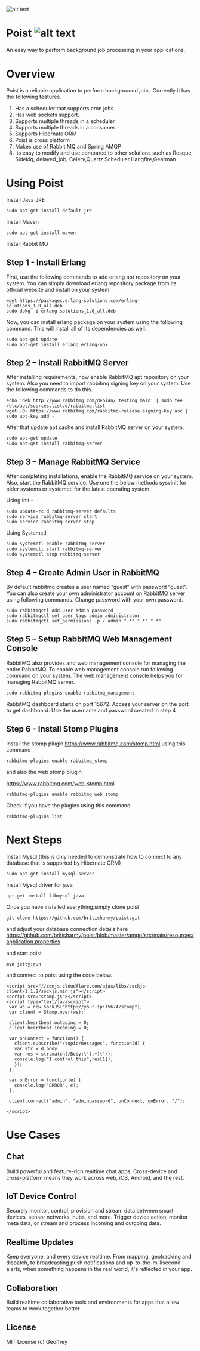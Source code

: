 ![alt text](https://github.com/britisharmy/poist/blob/master/poist.jpg)


# Poist ![alt text](https://travis-ci.org/britisharmy/poist.svg?branch=master)
An easy way to perform background job processing in your applications.

# Overview

Poist is a reliable application to perform backgrouund jobs. Currently it has the following features.

1. Has a scheduler that supports cron jobs.
2. Has web sockets support.
3. Supports multiple threads in a scheduler
4. Supports multiple threads in a consumer.
5. Supports Hibernate ORM
6. Poist is cross platform
7. Makes use of Rabbit MQ and Spring AMQP
8. Its easy to modify and use compared to other solutions such as Resque, Sidekiq, delayed_job, Celery,Quartz Scheduler,Hangfire,Gearman

# Using Poist

Install Java JRE 

```
sudo apt-get install default-jre
```

Install Maven

```
sudo apt-get install maven
```

Install Rabbit MQ

## Step 1 - Install Erlang

First, use the following commands to add erlang apt repository on your system. You can simply download erlang repository package from its official website and install on your system.

```
wget https://packages.erlang-solutions.com/erlang-solutions_1.0_all.deb
sudo dpkg -i erlang-solutions_1.0_all.deb
```
Now, you can install erlang package on your system using the following command. This will install all of its dependencies as well.

```
sudo apt-get update
sudo apt-get install erlang erlang-nox
```

## Step 2 – Install RabbitMQ Server

After installing requirements, now enable RabbitMQ apt repository on your system. Also you need to import rabbitmq signing key on your system. Use the following commands to do this.

```
echo 'deb http://www.rabbitmq.com/debian/ testing main' | sudo tee /etc/apt/sources.list.d/rabbitmq.list
wget -O- https://www.rabbitmq.com/rabbitmq-release-signing-key.asc | sudo apt-key add -
```

After that update apt cache and install RabbitMQ server on your system.

```
sudo apt-get update
sudo apt-get install rabbitmq-server
```

## Step 3 – Manage RabbitMQ Service

After completing installations, enable the RabbitMQ service on your system. Also, start the RabbitMQ service. Use one the below methods sysvinit for older systems or systemctl for the latest operating system.

Using Init –

```
sudo update-rc.d rabbitmq-server defaults
sudo service rabbitmq-server start
sudo service rabbitmq-server stop
```

Using Systemctl –

```
sudo systemctl enable rabbitmq-server
sudo systemctl start rabbitmq-server
sudo systemctl stop rabbitmq-server
```

## Step 4 – Create Admin User in RabbitMQ


By default rabbitmq creates a user named “guest” with password “guest”. You can also create your own administrator account on RabbitMQ server using following commands. Change password with your own password.

```
sudo rabbitmqctl add_user admin password 
sudo rabbitmqctl set_user_tags admin administrator
sudo rabbitmqctl set_permissions -p / admin ".*" ".*" ".*"
```

## Step 5 – Setup RabbitMQ Web Management Console


RabbitMQ also provides and web management console for managing the entire RabbitMQ. To enable web management console run following command on your system. The web management console helps you for managing RabbitMQ server.

```
sudo rabbitmq-plugins enable rabbitmq_management
```

RabbitMQ dashboard starts on port 15672. Access your server on the port to get dashboard. Use the username and password created in step 4

## Step 6 - Install Stomp Plugins

Install the stomp plugin https://www.rabbitmq.com/stomp.html using this command

```
rabbitmq-plugins enable rabbitmq_stomp
```

and also the web stomp plugin

https://www.rabbitmq.com/web-stomp.html

```
rabbitmq-plugins enable rabbitmq_web_stomp
```

Check if you have the plugins using this command

```
rabbitmq-plugins list
```

# Next Steps

Install Mysql (this is only needed to demonstrate how to connect to any database that is supported by Hibernate ORM)

```
sudo apt-get install mysql-server
```
Install Mysql driver for java

```
apt-get install libmysql-java
```

Once you have installed everything,simply clone poist 

```
git clone https://github.com/britisharmy/poist.git
```

and adjust your database connection details here https://github.com/britisharmy/poist/blob/master/amqp/src/main/resources/application.properties


and start poist

```
mvn jetty:run
```

and connect to poist using the code below.

```
<script src="//cdnjs.cloudflare.com/ajax/libs/sockjs-client/1.1.2/sockjs.min.js"></script>
<script src="stomp.js"></script>
<script type="text/javascript">
 var ws = new SockJS("http://your-ip:15674/stomp");
 var client = Stomp.over(ws);
 
 client.heartbeat.outgoing = 0;
 client.heartbeat.incoming = 0;
 
 var onConnect = function() {
   client.subscribe("/topic/messages", function(d) {
   var str = d.body
   var res = str.match(/Body:\'(.+)\'/);
   console.log("I control this",res[1]);
   });
 };
 
 var onError = function(e) {
   console.log("ERROR", e);
 };
 
 client.connect("admin", "adminpassword", onConnect, onError, "/");
 
</script>
```


# Use Cases

## Chat

Build powerful and feature-rich realtime chat apps. Cross-device and cross-platform means they work across web, iOS, Android, and the rest.

## IoT Device Control

Securely monitor, control, provision and stream data between smart devices, sensor networks, hubs, and more. Trigger device action, monitor meta data, or stream and process incoming and outgoing data. 

## Realtime Updates

Keep everyone, and every device realtime. From mapping, geotracking and dispatch, to broadcasting push notifications and up-to-the-millisecond alerts, when something happens in the real world, it's reflected in your app.

## Collaboration

Build realtime collaborative tools and environments for apps that allow teams to work together better

## License

MIT License (c) Geoffrey 
